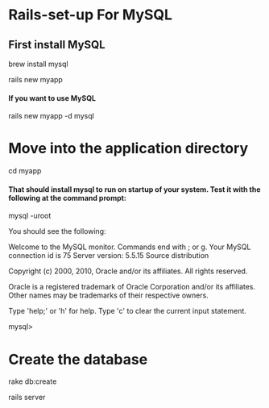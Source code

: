 # Rails-set-up For MySQL

## First install MySQL
brew install mysql

rails new myapp

#### If you want to use MySQL
rails new myapp -d mysql

# Move into the application directory
cd myapp

#### That should install mysql to run on startup of your system. Test it with the following at the command prompt:

mysql -uroot

You should see the following:

Welcome to the MySQL monitor.  Commands end with ; or g.
Your MySQL connection id is 75
Server version: 5.5.15 Source distribution

Copyright (c) 2000, 2010, Oracle and/or its affiliates. All rights reserved.

Oracle is a registered trademark of Oracle Corporation and/or its
affiliates. Other names may be trademarks of their respective
owners.

Type 'help;' or 'h' for help. Type 'c' to clear the current input statement.

mysql>

# Create the database
rake db:create

rails server
